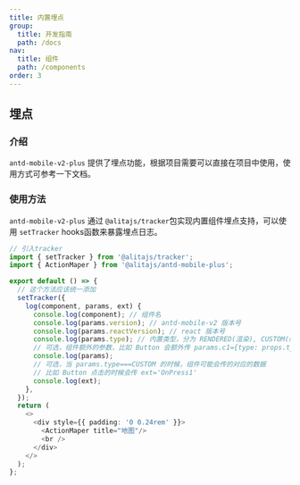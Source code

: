 ```yaml
---
title: 内置埋点
group: 
  title: 开发指南
  path: /docs
nav:
  title: 组件
  path: /components
order: 3
---
```


## 埋点

### 介绍
`antd-mobile-v2-plus` 提供了埋点功能，根据项目需要可以直接在项目中使用，使用方式可参考一下文档。

### 使用方法
`antd-mobile-v2-plus` 通过 `@alitajs/tracker`包实现内置组件埋点支持，可以使用 `setTracker` hooks函数来暴露埋点日志。

```typescript
// 引入tracker  
import { setTracker } from '@alitajs/tracker';
import { ActionMaper } from '@alitajs/antd-mobile-plus';

export default () => {
  // 这个方法应该统一添加
  setTracker({
    log(component, params, ext) {
      console.log(component); // 组件名
      console.log(params.version); // antd-mobile-v2 版本号
      console.log(params.reactVersion); // react 版本号
      console.log(params.type); // 内置类型，分为 RENDERED(渲染), CUSTOM(组件自定义的上报)
      // 可选，组件额外的参数，比如 Button 会额外传 params.c1={type: props.type}
      console.log(params);
      // 可选，当 params.type===CUSTOM 的时候，组件可能会传的对应的数据
      // 比如 Button 点击的时候会传 ext='OnPress1'
      console.log(ext);
    },
  });
  return (
    <>
      <div style={{ padding: '0 0.24rem' }}>
        <ActionMaper title="地图"/>
        <br />
      </div>
    </>
  );
};

```





